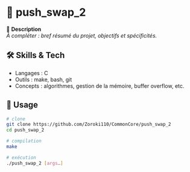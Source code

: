 <!-- README template for a 42 commoncore project -->

# 🚧 push_swap_2

🎯 **Description**  
_À compléter : bref résumé du projet, objectifs et spécificités._

## 🛠️ Skills & Tech  
- Langages : C  
- Outils : make, bash, git  
- Concepts : algorithmes, gestion de la mémoire, buffer overflow, etc.

## 🚀 Usage  
```bash
# clone
git clone https://github.com/Zoroki110/CommonCore/push_swap_2
cd push_swap_2

# compilation
make

# exécution
./push_swap_2 [args…]
